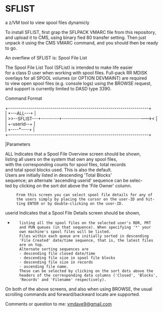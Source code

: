 # SFLIST
a z/VM tool to view spool files dynamicly

To install SFLIST, first grap the SFLPACK VMARC file from this repository, and upload it to CMS, using binary fied 80 transfer setting.
Then just unpack it using the CMS VMARC command, and you should then be ready to go.

An overfiew of SFLIST is:
  Spool File List                                                               
                                                                              
The Spool File List Tool (SFList) is intended to make life easier             
for a class D user when working with spool files. Full-pack RR MDISK          
overlays for all SPOOL volumes (or OPTION DEVMAINT) are required              
to view open spool files (e.g. console logs) using the BROWSE request,        
and support is currently limited to DASD type 3390.                           
                                                                              
Command Format                                                                
                                                                              
+----------------------------------------------------------------------+      
|              +---ALL---+                                             |      
| >>--SFLIST---+---------+------------------------------------------>< |      
|              +-userid--+                                             |      
|              +----*----+                                             |      
+----------------------------------------------------------------------+      
                                                                              
|Parameters                                                                   
                                                                              
ALL      Indicates that a Spool File Overview  screen should be shown,        
         listing all users on the system that own any spool files,            
         with the corresponding counts for spool files, total records         
         and total spool blocks used. This is also the default.               
         Users are initially listed in descending 'Total Blocks'              
         sequence; an alternate 'ascending userid' sequence can be selec-     
         ted by clicking on the sort dot above the 'File Owner' column.       
                                                                              
         From this screen you can select spool file details for any of        
         the users simply by placing the cursor on the user-ID and hit-       
         ting ENTER or by double-clicking on the user-ID.                     
                                                                              
userid   Indicates that a Spool File Details screen should be shown,          
*        listing all the spool files on the selected user's RDR, PRT          
         and PUN queues (in that sequence). When specifying '*' your          
         own machine's spool files will be listed.                            
         Files within each queue are initially sorted in descending           
         'File Created' date/time sequence, that is, the latest files         
         are on top.                                                          
         Alternate sorting sequences are                                      
         - descending file closed date/time                                   
         - descending file size in spool file blocks                          
         - descending file size in records                                    
         - ascending file name.                                               
         These can be selected by clicking on the sort dots above the         
         headers of the corresponding data columns ('Closed', 'Blocks',       
         'Records' and 'Filename' respectively).                              
                                                                              
On both of the above screens, and also when using BROWSE, the usual           
scrolling commands and forward/backward locate are supported.                 

Comments or question to me:
vmdave9@gmail.com
